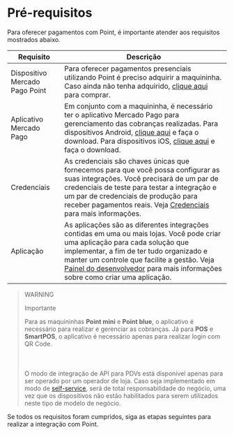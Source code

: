 # Pré-requisitos

Para oferecer pagamentos com Point, é importante atender aos requisitos mostrados abaixo.

| Requisito  | Descrição  |
| --- | --- |
| Dispositivo Mercado Pago Point  | Para oferecer pagamentos presenciais utilizando Point é preciso adquirir a maquininha. Caso ainda não tenha adquirido, [clique aqui](https://www.mercadopago[FAKER][URL][DOMAIN]/point) para comprar.  |
| Aplicativo Mercado Pago  | Em conjunto com a maquininha, é necessário ter o aplicativo Mercado Pago para gerenciamento das cobranças realizadas.  Para dispositivos Android, [clique aqui](https://play.google.com/store/apps/details?id=com.mercadopago.wallet&hl=es_419) e faça o download. Para dispositivos iOS, [clique aqui](https://apps.apple.com/ar/app/mercado-pago/id925436649) e faça o download.   |
| Credenciais  | As credenciais são chaves únicas que fornecemos para que você possa configurar as suas integrações. Você precisará de um par de credenciais de teste para testar a integração e um par de credenciais de produção para receber pagamentos reais. Veja [Credenciais](/developers/pt/docs/mp-point/additional-content/your-integrations/credentials) para mais informações.  |
| Aplicação  | As aplicações são as diferentes integrações contidas em uma ou mais lojas. Você pode criar uma aplicação para cada solução que implementar, a fim de ter tudo organizado e manter um controle que facilite a gestão. Veja [Painel do desenvolvedor](/developers/pt/docs/mp-point/additional-content/your-integrations/dashboard) para mais informações sobre como criar uma aplicação.  |

> WARNING
>
> Importante
>
> Para as maquininhas **Point mini** e **Point blue**, o aplicativo é necessário para realizar e gerenciar as cobranças. Já para **POS** e **SmartPOS**, o aplicativo é necessário apenas para realizar login com QR Code. <br/></br>
> <br/></br>
> O modo de integração de API para PDVs está disponível apenas para ser operado por um operador de loja. Caso seja implementado em modo de [self-service](/developers/pt/docs/mp-point/integration-api/glossary), será de total responsabilidade do negócio, uma vez que os dispositivos não estão habilitados para serem utilizados neste tipo de modelo de negócio.

Se todos os requisitos foram cumpridos, siga as etapas seguintes para realizar a integração com Point.
